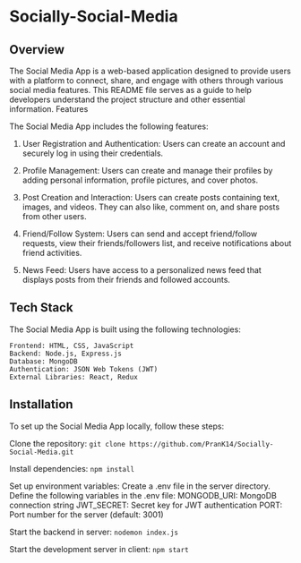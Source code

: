 # Socially-Social-Media

## Overview

The Social Media App is a web-based application designed to provide users with a platform to connect, share, and engage with others through various social media features. This README file serves as a guide to help developers understand the project structure and other essential information.
Features

The Social Media App includes the following features:

   1. User Registration and Authentication: Users can create an account and securely log in using their credentials.

   2. Profile Management: Users can create and manage their profiles by adding personal information, profile pictures, and cover photos.

   3. Post Creation and Interaction: Users can create posts containing text, images, and videos. They can also like, comment on, and share posts from other users.

   4. Friend/Follow System: Users can send and accept friend/follow requests, view their friends/followers list, and receive notifications about friend activities.

   5. News Feed: Users have access to a personalized news feed that displays posts from their friends and followed accounts.

    

## Tech Stack

The Social Media App is built using the following technologies:

    Frontend: HTML, CSS, JavaScript
    Backend: Node.js, Express.js
    Database: MongoDB
    Authentication: JSON Web Tokens (JWT)
    External Libraries: React, Redux

## Installation

To set up the Social Media App locally, follow these steps:

 Clone the repository: 
 ` git clone https://github.com/PranK14/Socially-Social-Media.git `
 
 Install dependencies: 
    ` npm install `
   
  Set up environment variables:
        Create a .env file in the server directory.
        Define the following variables in the .env file:
            MONGODB_URI: MongoDB connection string
            JWT_SECRET: Secret key for JWT authentication
            PORT: Port number for the server (default: 3001)
            
   Start the backend in server: 
   ` nodemon index.js `
   
 Start the development server in client:
    `npm start `
    
